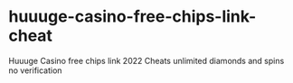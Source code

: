# huuuge-casino-free-chips-link-cheat
Huuuge Casino free chips link 2022 Cheats unlimited diamonds and spins no verification
